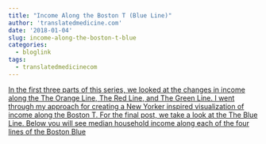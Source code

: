 ```yaml
---
title: "Income Along the Boston T (Blue Line)"
author: 'translatedmedicine.com'
date: '2018-01-04'
slug: income-along-the-boston-t-blue
categories:
  - bloglink
tags:
  - translatedmedicinecom
---
```


[In the first three parts of this series, we looked at the changes in income along the The Orange Line, The Red Line, and The Green Line. I went through my approach for creating a New Yorker inspired visualization of income along the Boston T. For the final post, we take a look at the The Blue Line. Below you will see median household income along each of the four lines of the Boston Blue<i class="fas fa-external-link-alt"></i>](https://translatedmedicine.netlify.com/post/income-along-the-boston-t-iv/)

